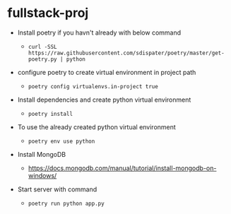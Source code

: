 # fullstack-proj

- Install poetry if you havn't already with below command
    - `curl -SSL https://raw.githubusercontent.com/sdispater/poetry/master/get-poetry.py | python`

- configure poetry to create virtual environment in project path
    - `poetry config virtualenvs.in-project true`

- Install dependencies and create python virtual environment 
    - `poetry install`

- To use the already created python virtual environment 
    - `poetry env use python`

- Install MongoDB
    - https://docs.mongodb.com/manual/tutorial/install-mongodb-on-windows/

- Start server with command
    - `poetry run python app.py`
